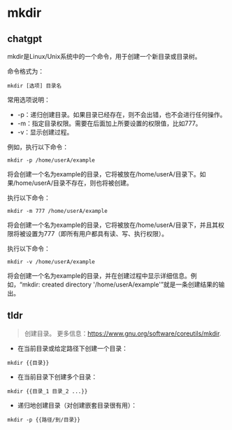 # mkdir 
## chatgpt 
mkdir是Linux/Unix系统中的一个命令，用于创建一个新目录或目录树。

命令格式为：

```
mkdir [选项] 目录名
```

常用选项说明：

- -p：递归创建目录。如果目录已经存在，则不会出错，也不会进行任何操作。
- -m：指定目录权限。需要在后面加上所要设置的权限值，比如777。
- -v：显示创建过程。

例如，执行以下命令：

```
mkdir -p /home/userA/example
```

将会创建一个名为example的目录，它将被放在/home/userA/目录下。如果/home/userA/目录不存在，则也将被创建。

执行以下命令：

```
mkdir -m 777 /home/userA/example
```

将会创建一个名为example的目录，它将被放在/home/userA/目录下，并且其权限将被设置为777（即所有用户都具有读、写、执行权限）。

执行以下命令：

```
mkdir -v /home/userA/example
```

将会创建一个名为example的目录，并在创建过程中显示详细信息。例如，“mkdir: created directory '/home/userA/example'”就是一条创建结果的输出。 

## tldr 
 
> 创建目录。
> 更多信息：<https://www.gnu.org/software/coreutils/mkdir>.

- 在当前目录或给定路径下创建一个目录：

`mkdir {{目录}}`

- 在当前目录下创建多个目录：

`mkdir {{目录_1 目录_2 ...}}`

- 递归地创建目录（对创建嵌套目录很有用）：

`mkdir -p {{路径/到/目录}}`
